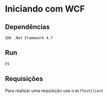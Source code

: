 #   Iniciando com WCF

## Dependências

    SDK .Net Framework 4.7

## Run

    F5

## Requisições

Para realizar uma requisição use o `WcfTestClient`
